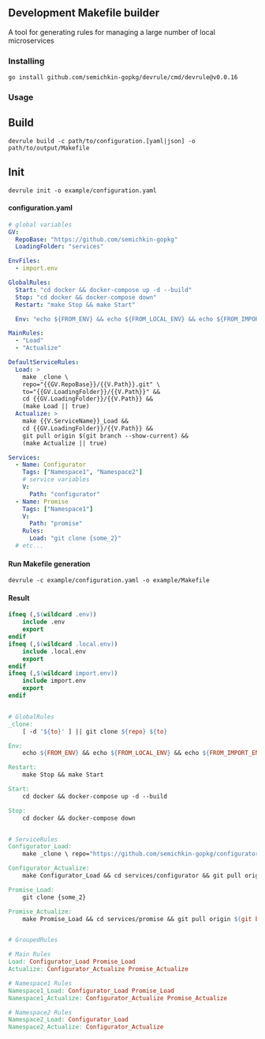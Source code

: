 ## Development Makefile builder
A tool for generating rules for managing a large number of local microservices

### Installing
`go install github.com/semichkin-gopkg/devrule/cmd/devrule@v0.0.16`

### Usage
## Build
`devrule build -c path/to/configuration.[yaml|json] -o path/to/output/Makefile`
## Init
`devrule init -o example/configuration.yaml`

#### configuration.yaml
```yaml
# global variables
GV:
  RepoBase: "https://github.com/semichkin-gopkg"
  LoadingFolder: "services"

EnvFiles:
  - import.env

GlobalRules:
  Start: "cd docker && docker-compose up -d --build"
  Stop: "cd docker && docker-compose down"
  Restart: "make Stop && make Start"

  Env: "echo ${FROM_ENV} && echo ${FROM_LOCAL_ENV} && echo ${FROM_IMPORT_ENV}"

MainRules:
  - "Load"
  - "Actualize"

DefaultServiceRules:
  Load: >
    make _clone \
    repo="{{GV.RepoBase}}/{{V.Path}}.git" \
    to="{{GV.LoadingFolder}}/{{V.Path}}" &&
    cd {{GV.LoadingFolder}}/{{V.Path}} &&
    (make Load || true)
  Actualize: >
    make {{V.ServiceName}}_Load &&
    cd {{GV.LoadingFolder}}/{{V.Path}} &&
    git pull origin $(git branch --show-current) &&
    (make Actualize || true)

Services:
  - Name: Configurator
    Tags: ["Namespace1", "Namespace2"]
    # service variables
    V:
      Path: "configurator"
  - Name: Promise
    Tags: ["Namespace1"]
    V:
      Path: "promise"
    Rules:
      Load: "git clone {some_2}"
  # etc...
```

#### Run Makefile generation
`devrule -c example/configuration.yaml -o example/Makefile`

#### Result
```makefile
ifneq (,$(wildcard .env))
	include .env
	export
endif
ifneq (,$(wildcard .local.env))
	include .local.env
	export
endif
ifneq (,$(wildcard import.env))
	include import.env
	export
endif


# GlobalRules
_clone: 
	[ -d '${to}' ] || git clone ${repo} ${to}

Env: 
	echo ${FROM_ENV} && echo ${FROM_LOCAL_ENV} && echo ${FROM_IMPORT_ENV}

Restart: 
	make Stop && make Start

Start: 
	cd docker && docker-compose up -d --build

Stop: 
	cd docker && docker-compose down


# ServiceRules
Configurator_Load: 
	make _clone \ repo="https://github.com/semichkin-gopkg/configurator.git" \ to="services/configurator" && cd services/configurator && (make Load || true)

Configurator_Actualize: 
	make Configurator_Load && cd services/configurator && git pull origin $(git branch --show-current) && (make Actualize || true)

Promise_Load: 
	git clone {some_2}

Promise_Actualize: 
	make Promise_Load && cd services/promise && git pull origin $(git branch --show-current) && (make Actualize || true)


# GroupedRules

# Main Rules
Load: Configurator_Load Promise_Load
Actualize: Configurator_Actualize Promise_Actualize

# Namespace1 Rules
Namespace1_Load: Configurator_Load Promise_Load
Namespace1_Actualize: Configurator_Actualize Promise_Actualize

# Namespace2 Rules
Namespace2_Load: Configurator_Load
Namespace2_Actualize: Configurator_Actualize
```
